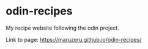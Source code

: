 # odin-recipes
My recipe website following the odin project.

Link to page: https://maruzeru.github.io/odin-recipes/
